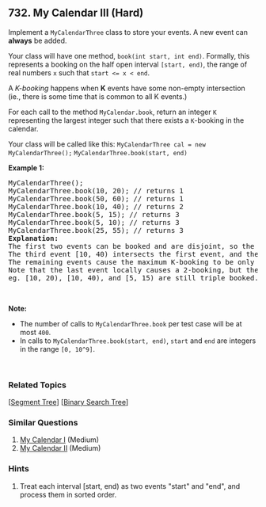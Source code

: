 <!--|This file generated by command(leetcode description); DO NOT EDIT.    |-->
<!--+----------------------------------------------------------------------+-->
<!--|@author    Openset <openset.wang@gmail.com>                           |-->
<!--|@link      https://github.com/openset                                 |-->
<!--|@home      https://github.com/openset/leetcode                        |-->
<!--+----------------------------------------------------------------------+-->

## 732. My Calendar III (Hard)

<p>Implement a <code>MyCalendarThree</code> class to store your events. A new event can <b>always</b> be added.</p>

<p>Your class will have one method, <code>book(int start, int end)</code>. Formally, this represents a booking on the half open interval <code>[start, end)</code>, the range of real numbers <code>x</code> such that <code>start &lt;= x &lt; end</code>.</p>

<p>A <i>K-booking</i> happens when <b>K</b> events have some non-empty intersection (ie., there is some time that is common to all K events.)</p>

<p>For each call to the method <code>MyCalendar.book</code>, return an integer <code>K</code> representing the largest integer such that there exists a <code>K</code>-booking in the calendar.</p>
Your class will be called like this: <code>MyCalendarThree cal = new MyCalendarThree();</code> <code>MyCalendarThree.book(start, end)</code>

<p><b>Example 1:</b></p>

<pre>
MyCalendarThree();
MyCalendarThree.book(10, 20); // returns 1
MyCalendarThree.book(50, 60); // returns 1
MyCalendarThree.book(10, 40); // returns 2
MyCalendarThree.book(5, 15); // returns 3
MyCalendarThree.book(5, 10); // returns 3
MyCalendarThree.book(25, 55); // returns 3
<b>Explanation:</b> 
The first two events can be booked and are disjoint, so the maximum K-booking is a 1-booking.
The third event [10, 40) intersects the first event, and the maximum K-booking is a 2-booking.
The remaining events cause the maximum K-booking to be only a 3-booking.
Note that the last event locally causes a 2-booking, but the answer is still 3 because
eg. [10, 20), [10, 40), and [5, 15) are still triple booked.
</pre>

<p>&nbsp;</p>

<p><b>Note:</b></p>

<ul>
	<li>The number of calls to <code>MyCalendarThree.book</code> per test case will be at most <code>400</code>.</li>
	<li>In calls to <code>MyCalendarThree.book(start, end)</code>, <code>start</code> and <code>end</code> are integers in the range <code>[0, 10^9]</code>.</li>
</ul>

<p>&nbsp;</p>


### Related Topics
[[Segment Tree](https://github.com/openset/leetcode/tree/master/tag/segment-tree/README.md)] [[Binary Search Tree](https://github.com/openset/leetcode/tree/master/tag/binary-search-tree/README.md)] 

### Similar Questions
  1. [My Calendar I](https://github.com/openset/leetcode/tree/master/problems/my-calendar-i) (Medium)
  1. [My Calendar II](https://github.com/openset/leetcode/tree/master/problems/my-calendar-ii) (Medium)

### Hints
  1. Treat each interval [start, end) as two events "start" and "end", and process them in sorted order.
